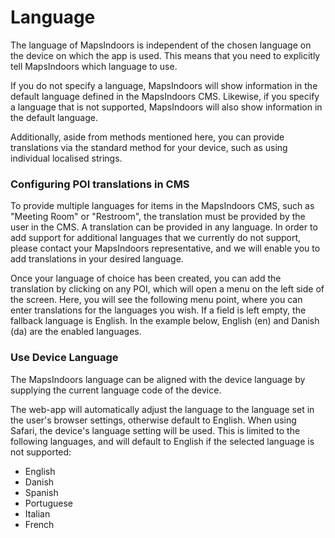 # Language

The language of MapsIndoors is independent of the chosen language on the device on which the app is used. This means that you need to explicitly tell MapsIndoors which language to use.

If you do not specify a language, MapsIndoors will show information in the default language defined in the MapsIndoors CMS. Likewise, if you specify a language that is not supported, MapsIndoors will also show information in the default language.

Additionally, aside from methods mentioned here, you can provide translations via the standard method for your device, such as using individual localised strings.

### Configuring POI translations in CMS[​](https://docs.mapsindoors.com/display-language#configuring-poi-translations-in-cms) <a href="#configuring-poi-translations-in-cms" id="configuring-poi-translations-in-cms"></a>

To provide multiple languages for items in the MapsIndoors CMS, such as "Meeting Room" or "Restroom", the translation must be provided by the user in the CMS. A translation can be provided in any language. In order to add support for additional languages that we currently do not support, please contact your MapsIndoors representative, and we will enable you to add translations in your desired language.

Once your language of choice has been created, you can add the translation by clicking on any POI, which will open a menu on the left side of the screen. Here, you will see the following menu point, where you can enter translations for the languages you wish. If a field is left empty, the fallback language is English. In the example below, English (en) and Danish (da) are the enabled languages.

### Use Device Language[​](https://docs.mapsindoors.com/display-language#use-device-language) <a href="#use-device-language" id="use-device-language"></a>

The MapsIndoors language can be aligned with the device language by supplying the current language code of the device.

The web-app will automatically adjust the language to the language set in the user's browser settings, otherwise default to English. When using Safari, the device's language setting will be used. This is limited to the following languages, and will default to English if the selected language is not supported:

* English
* Danish
* Spanish
* Portuguese
* Italian
* French





